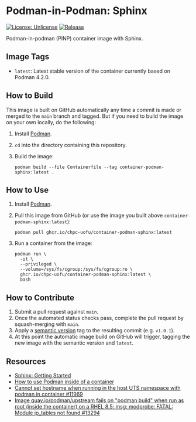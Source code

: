 # Podman-in-Podman: Sphinx

[![License: Unlicense](https://img.shields.io/badge/license-Unlicense-blue.svg)](http://unlicense.org/)
[![Release](https://github.com/CHPC-UofU/container-podman-sphinx/actions/workflows/release.yml/badge.svg)](https://github.com/CHPC-UofU/container-podman-sphinx/actions/workflows/release.yml)

Podman-in-podman (PINP) container image with Sphinx.

## Image Tags

* `latest`: Latest stable version of the container currently based on Podman 4.2.0.

## How to Build

This image is built on GitHub automatically any time a commit is made or merged to the `main` branch and tagged. But if you need to build the image on your own locally, do the following:

1. Install [Podman](https://podman.io/getting-started/installation).
2. `cd` into the directory containing this repository.
3. Build the image:

   ```shell
   podman build --file Containerfile --tag container-podman-sphinx:latest .
   ```

## How to Use

1. Install [Podman](https://podman.io/getting-started/installation).
2. Pull this image from GitHub (or use the image you built above `container-podman-sphinx:latest`):

   ```shell
   podman pull ghcr.io/chpc-uofu/container-podman-sphinx:latest
   ```
3. Run a container from the image:

   ```shell
   podman run \
     -it \
     --privileged \
     --volume=/sys/fs/cgroup:/sys/fs/cgroup:ro \
     ghcr.io/chpc-uofu/container-podman-sphinx:latest \
     bash
   ```

## How to Contribute

1. Submit a pull request against `main`.
2. Once the automated status checks pass, complete the pull request by squash-merging with `main`.
3. Apply a [semantic version](https://semver.org/) tag to the resulting commit (e.g. `v1.0.1`).
4. At this point the automatic image build on GitHub will trigger, tagging the new image with the semantic version and `latest`.

## Resources

* [Sphinx: Getting Started](https://www.sphinx-doc.org/en/master/usage/quickstart.html)
* [How to use Podman inside of a container](https://www.redhat.com/sysadmin/podman-inside-container)
* [Cannot set hostname when running in the host UTS namespace with podman in container #11969](https://github.com/containers/podman/issues/11969)
* [Image quay.io/podman/upstream fails on "podman build" when run as root (inside the container) on a RHEL 8.5: msg: modprobe: FATAL: Module ip_tables not found #13294](https://github.com/containers/podman/issues/13294)